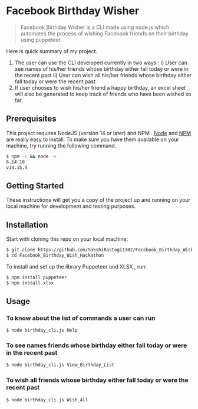 # Facebook Birthday Wisher


> Facebook Birthday Wisher is a CLI made using node.js which automates the process of wishing Facebook friends on their birthday using puppeteer.

Here is quick summary of my project.
1. The user can use the CLI developed currently in two ways : 
       i) User can see names of his/her friends whose birthday either fall today or were in the recent past 
       ii) User can wish all his/her friends whose birthday either fall today or were the recent past 
2. If user chooses to wish his/her friend a happy birthday, an excel sheet will also be generated to keep track of friends who have been wished so far.

## Prerequisites

This project requires NodeJS (version 14 or later) and NPM .
[Node](http://nodejs.org/) and [NPM](https://npmjs.org/) are really easy to install.
To make sure you have them available on your machine,
try running the following command.

```sh
$ npm -v && node -v
6.14.10
v14.15.4
```

## Getting Started

These instructions will get you a copy of the project up and running on your local machine for development and testing purposes. 

## Installation


Start with cloning this repo on your local machine:

```sh
$ git clone https://github.com/SakshiRastogi1302/Facebook_Birthday_Wish_Hackathon.git
$ cd Facebook_Birthday_Wish_Hackathon
```

To install and set up the library Puppeteer and XLSX , run:

```sh
$ npm install puppeteer
$ npm install xlsx
```


## Usage

### To know about the list of commands a user can run

```sh
$ node birthday_cli.js Help
```
### To see names  friends whose birthday either fall today or were in the recent past 

```sh
$ node birthday_cli.js View_Birthday_List
```
### To wish all friends whose birthday either fall today or were the recent past 

```sh
$ node birthday_cli.js Wish_All
```

